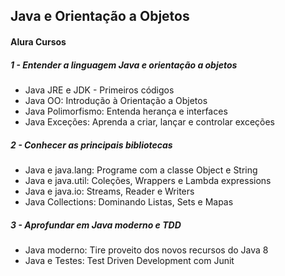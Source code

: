 ## Java e Orientação a Objetos
#### Alura Cursos


##### 1 - Entender a linguagem Java e orientação a objetos

- Java JRE e JDK - Primeiros códigos
- Java OO: Introdução à Orientação a Objetos
- Java Polimorfismo: Entenda herança e interfaces
- Java Exceções: Aprenda a criar, lançar e controlar exceções

##### 2 - Conhecer as principais bibliotecas

- Java e java.lang: Programe com a classe Object e String
- Java e java.util: Coleções, Wrappers e Lambda expressions
- Java e java.io: Streams, Reader e Writers
- Java Collections: Dominando Listas, Sets e Mapas

##### 3 - Aprofundar em Java moderno e TDD

- Java moderno: Tire proveito dos novos recursos do Java 8
- Java e Testes: Test Driven Development com Junit
